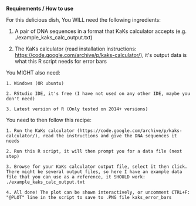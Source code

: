 **Requirements / How to use**

For this delicious dish, You WILL need the following ingredients: 

   1. A pair of DNA sequences in a format that KaKs calculator accepts (e.g. ./example_kaks_calc_output.txt) 

   2. The KaKs calculator (read installation instructions: https://code.google.com/archive/p/kaks-calculator/), it's output data is what this R script needs for error bars

You MIGHT also need:

	1. Windows (OR ubuntu)

	2. RStudio IDE, it's free (I have not used on any other IDE, maybe you don't need)

	3. Latest version of R (Only tested on 2014+ versions)

You need to then follow this recipe: 

	1. Run the KaKs calculator (https://code.google.com/archive/p/kaks-calculator/), read the instructions and give the DNA sequences it needs

	2. Run this R script, it will then prompt you for a data file (next step)

	3. Browse for your KaKs calculator output file, select it then click. There might be several output files, so here I have an example data file that you can use as a reference, it SHOULD work: ./example_kaks_calc_output.txt

	4. All done! The plot can be shown interactively, or uncomment CTRL+F: "@PLOT" line in the script to save to .PNG file kaks_error_bars
